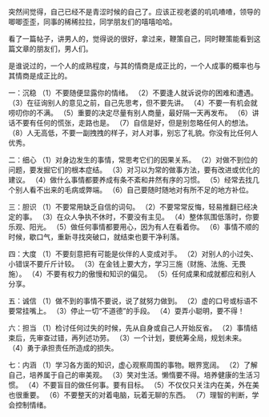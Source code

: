 
突然间觉得，自己已经不是青涩时候的自己了。应该正视老婆的叽叽喳喳，领导的唧唧歪歪，同事的稀稀拉拉，同学朋友们的嘻嘻哈哈。 

看了一篇帖子，讲男人的，觉得说的很好，拿过来，鞭策自己，同时鞭策能看到这篇文章的朋友们，男人们。 

是谁说过的，一个人的成熟程度，与其的情商是成正比的，一个人成事的概率也与其情商是成正比的。 

一：沉稳 
（1）不要随便显露你的情绪。 
（2）不要逢人就诉说你的困难和遭遇。 
（3）在征询别人的意见之前，自己先思考，但不要先讲。 
（4）不要一有机会就唠叨你的不满。 
（5）重要的决定尽量有别人商量，最好隔一天再发布。 
（6）讲话不要有任何的慌张，走路也是。 
（7）自信是好，但是别忽略任何人的想法。 
（8）人无高低，不要一副拽拽的样子，对人对事，别忘了礼貌。你没有比任何人优秀。 

二：细心 
（1）对身边发生的事情，常思考它们的因果关系。 
（2）对做不到位的问题，要发掘它们的根本症结。 
（3）对习以为常的做事方法，要有改进或优化的建议。 
（4）做什么事情都要养成有条不紊和井然有序的习惯。 
（5）经常去找几个别人看不出来的毛病或弊端。 
（6）自己要随时随地对有所不足的地方补位。 

三：胆识 
（1）不要常用缺乏自信的词句。 
（2）不要常常反悔，轻易推翻已经决定的事。 
（3）在众人争执不休时，不要没有主见。 
（4）整体氛围低落时，你要乐观、阳光。 
（5）做任何事情都要用心，因为有人在看着你。 
（6）事情不顺的时候，歇口气，重新寻找突破口，就结束也要干净利落。 

四：大度 
（1）不要刻意把有可能是伙伴的人变成对手。 
（2）对别人的小过失、小错误不要斤斤计较。 
（3）在金钱上要大方，学习三施（财施、法施、无畏施）。 
（4）不要有权力的傲慢和知识的偏见。 
（5）任何成果和成就都应和别人分享。 

五：诚信 
（1）做不到的事情不要说，说了就努力做到。 
（2）虚的口号或标语不要常挂嘴上。 
（3）停止一切“不道德”的手段。 
（4）耍弄小聪明，要不得！ 

六：担当 
（1）检讨任何过失的时候，先从自身或自己人开始反省。 
（2）事情结束后，先审查过错，再列述功劳。 
（3）一个计划，要统筹全局，规划未来。 
（4）勇于承担责任所造成的损失。 

七：内涵 
（1）学习各方面的知识，虚心观察周围的事物。眼界宽阔。 
（2）了解自己，培养属于自己的审美观。 
（3）笑对生活。懒惰要不得。培养健康的生活习惯。 
（4）不要盲目的做任何事。要有目标。 
（5）不仅仅只关注内在美，外在美也很重要。 
（6）不要整天的对着电脑，玩着无聊的东西。 
（7）理智的判断，学会控制情绪。